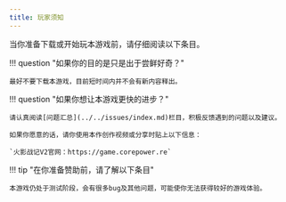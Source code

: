 ```yaml
---
title: 玩家须知
---
```


当你准备下载或开始玩本游戏前，请仔细阅读以下条目。

!!! question "如果你的目的是只是出于尝鲜好奇？"

    最好不要下载本游戏，目前短时间内并不会有新内容释出。

!!! question "如果你想让本游戏更快的进步？"

    请认真阅读[问题汇总](../../issues/index.md)栏目，积极反馈遇到的问题以及建议。

    如果你愿意的话，请你使用本作创作视频或分享时贴上以下信息：

    `火影战记V2官网：https://game.corepower.re`

!!! tip "在你准备赞助前，请了解以下条目"

    本游戏仍处于测试阶段，会有很多bug及其他问题，可能使你无法获得较好的游戏体验。
